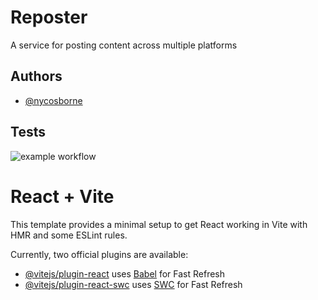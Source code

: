 
# Reposter

A service for posting content across multiple platforms

## Authors

- [@nycosborne](https://www.github.com/nycosborne)


## Tests

![example workflow](https://github.com/nycosborne/reposter/actions/workflows/checks.yml/badge.svg)

# React + Vite

This template provides a minimal setup to get React working in Vite with HMR and some ESLint rules.

Currently, two official plugins are available:

- [@vitejs/plugin-react](https://github.com/vitejs/vite-plugin-react/blob/main/packages/plugin-react/README.md) uses [Babel](https://babeljs.io/) for Fast Refresh
- [@vitejs/plugin-react-swc](https://github.com/vitejs/vite-plugin-react-swc) uses [SWC](https://swc.rs/) for Fast Refresh
